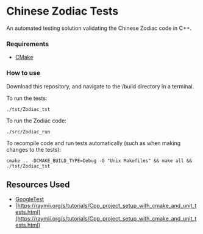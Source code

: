 # Chinese Zodiac Tests

An automated testing solution validating the Chinese Zodiac code in C++.

### Requirements

- [CMake](https://www.linuxfordevices.com/tutorials/install-cmake-on-linux)

### How to use

Download this repository, and navigate to the /build directory in a terminal.

To run the tests:

    ./tst/Zodiac_tst

To run the Zodiac code:

    ./src/Zodiac_run
    
To recompile code and run tests automatically (such as when making changes to the tests):

    cmake .. -DCMAKE_BUILD_TYPE=Debug -G "Unix Makefiles" && make all && ./tst/Zodiac_tst

## Resources Used

- [GoogleTest](https://github.com/google/googletest)
- [https://raymii.org/s/tutorials/Cpp_project_setup_with_cmake_and_unit_tests.html](https://raymii.org/s/tutorials/Cpp_project_setup_with_cmake_and_unit_tests.html)


